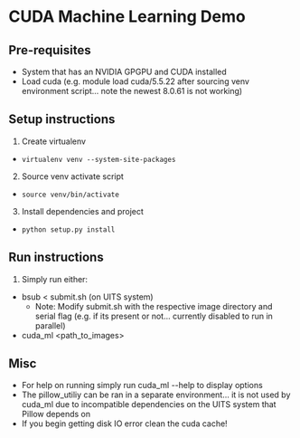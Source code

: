# CUDA Machine Learning Demo
## Pre-requisites
- System that has an NVIDIA GPGPU and CUDA installed
- Load cuda (e.g. module load cuda/5.5.22 after sourcing venv environment script... note the newest 8.0.61 is not working)

## Setup instructions
1. Create virtualenv
- ```virtualenv venv --system-site-packages```
2. Source venv activate script
- ```source venv/bin/activate```
3. Install dependencies and project
- ```python setup.py install```

## Run instructions
1. Simply run either:
- bsub < submit.sh (on UITS system)
  - Note: Modify submit.sh with the respective image directory and serial flag (e.g. if its present or not... currently disabled to
run in parallel)
- cuda_ml <path_to_images> 

## Misc
- For help on running simply run cuda_ml --help to display options
- The pillow_utiliy can be ran in a separate environment... it is not used by cuda_ml due to incompatible dependencies on the
UITS system that Pillow depends on
- If you begin getting disk IO error clean the cuda cache! 
